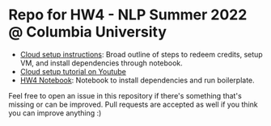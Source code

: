# Repo for HW4 - NLP Summer 2022 @ Columbia University
- [Cloud setup instructions](cloud_setup.md): Broad outline of steps to redeem credits, setup VM, and install dependencies through notebook.
- [Cloud setup tutorial on Youtube](https://www.youtube.com/watch?v=Zj0DxBioBq8)
- [HW4 Notebook](Assingment4.ipynb): Notebook to install dependencies and run boilerplate.

Feel free to open an issue in this repository if there's something that's missing or can be improved. Pull requests are accepted as well if you think you can improve anything :)
